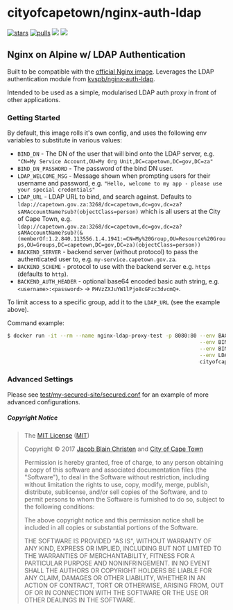 # cityofcapetown/nginx-auth-ldap
[![stars](https://img.shields.io/docker/stars/cityofcapetown/nginx-ldap-proxy.svg?maxAge=2592000)](https://hub.docker.com/r/cityofcapetown/nginx-ldap-proxy/) [![pulls](https://img.shields.io/docker/pulls/cityofcapetown/nginx-ldap-proxy.svg?maxAge=2592000)](https://hub.docker.com/r/cityofcapetown/nginx-ldap-proxy/) [![](https://images.microbadger.com/badges/image/dweomer/nginx-ldap-proxy.svg)](https://microbadger.com/images/cityofcapetown/nginx-ldap-proxy "Get your own image badge on microbadger.com") [![](https://images.microbadger.com/badges/version/dweomer/nginx-ldap-proxy.svg)](https://microbadger.com/images/cityofcapetown/nginx-ldap-proxy "Get your own version badge on microbadger.com")

## Nginx on Alpine w/ LDAP Authentication

Built to be compatible with the [official Nginx image](https://hub.docker.com/_/nginx/). Leverages the LDAP authentication module from [kvspb/nginx-auth-ldap](https://github.com/kvspb/nginx-auth-ldap).

Intended to be used as a simple, modularised LDAP auth proxy in front of other applications.

### Getting Started

By default, this image rolls it's own config, and uses the following env variables to substitute in various values:

* `BIND_DN` - The DN of the user that will bind onto the LDAP server, e.g. `"CN=My Service Account,OU=My Org Unit,DC=capetown,DC=gov,DC=za"`
* `BIND_DN_PASSWORD` - The password of the bind DN user.
* `LDAP_WELCOME_MSG` - Message shown when prompting users for their username and password, e.g. `"Hello, welcome to my app - please use your special credentials"`
* `LDAP_URL` - LDAP URL to bind, and search against. Defaults to `ldap://capetown.gov.za:3268/dc=capetown,dc=gov,dc=za?sAMAccountName?sub?(objectClass=person)` which is all users at the City of Cape Town, e.g. `ldap://capetown.gov.za:3268/dc=capetown,dc=gov,dc=za?sAMAccountName?sub?(&(memberOf:1.2.840.113556.1.4.1941:=CN=My%20Group,OU=Resource%20Groups,OU=Groups,DC=capetown,DC=gov,DC=za)(objectClass=person))`
* `BACKEND_SERVER` - backend server (without protocol) to pass the authenticated user to, e.g. `my-service.capetown.gov.za`.
* `BACKEND_SCHEME` - protocol to use with the backend server e.g. `https` (defaults to `http`).
* `BACKEND_AUTH_HEADER` - optional base64 encoded basic auth string, e.g. `<username>:<password>` -> `PHVzZXJuYW1lPjo8cGFzc3dvcmQ+`.

To limit access to a specific group, add it to the `LDAP_URL` (see the example above).

Command example:
```bash
$ docker run -it --rm --name nginx-ldap-proxy-test -p 8080:80 --env BACKEND_SERVER="192.168.16.1:8000" \
                                                              --env BIND_DN="CN=My Service Account,OU=My Org Unit,DC=capetown,DC=gov,DC=za" \
                                                              --env BIND_DN_PASSWORD="My Service Account's password" \
                                                              --env LDAP_WELCOME_MSG="Hello, World! Please use your normal credentials to access" \
                                                              cityofcapetown/nginx-ldap-proxy
```

### Advanced Settings
Please see [test/my-secured-site/secured.conf](test/my-secured-site/secured.conf) for an example of more advanced configurations.

#####  Copyright Notice
>The [MIT License](LICENSE) ([MIT](https://opensource.org/licenses/MIT))
>
> Copyright &copy; 2017 [Jacob Blain Christen](https://keybase.io/dweomer) and [City of Cape Town](https://www.capetown.gov.za)
>
> Permission is hereby granted, free of charge, to any person obtaining a copy of
> this software and associated documentation files (the "Software"), to deal in
> the Software without restriction, including without limitation the rights to
> use, copy, modify, merge, publish, distribute, sublicense, and/or sell copies of
> the Software, and to permit persons to whom the Software is furnished to do so,
> subject to the following conditions:
>
> The above copyright notice and this permission notice shall be included in all
> copies or substantial portions of the Software.
>
> THE SOFTWARE IS PROVIDED "AS IS", WITHOUT WARRANTY OF ANY KIND, EXPRESS OR
> IMPLIED, INCLUDING BUT NOT LIMITED TO THE WARRANTIES OF MERCHANTABILITY, FITNESS
> FOR A PARTICULAR PURPOSE AND NONINFRINGEMENT. IN NO EVENT SHALL THE AUTHORS OR
> COPYRIGHT HOLDERS BE LIABLE FOR ANY CLAIM, DAMAGES OR OTHER LIABILITY, WHETHER
> IN AN ACTION OF CONTRACT, TORT OR OTHERWISE, ARISING FROM, OUT OF OR IN
> CONNECTION WITH THE SOFTWARE OR THE USE OR OTHER DEALINGS IN THE SOFTWARE.

[hub]: https://hub.docker.com/r/cityofcapetown/nginx-ldap-proxy/
[issues]: https://github.com/cityofcapetown/dockerfiles-nginx-auth-ldap/issues
